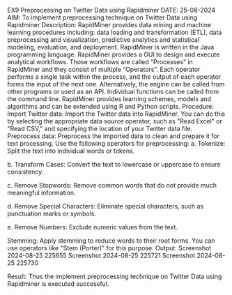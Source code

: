 EX9 Preprocessing on Twitter Data using Rapidminer
DATE: 25-08-2024
AIM: To implement preprocessing technique on Twitter Data using Rapidminer
Description:
RapidMiner provides data mining and machine learning procedures including: data loading and transformation (ETL), data preprocessing and visualization, predictive analytics and statistical modeling, evaluation, and deployment. RapidMiner is written in the Java programming language. RapidMiner provides a GUI to design and execute analytical workflows. Those workflows are called “Processes” in RapidMiner and they consist of multiple “Operators”. Each operator performs a single task within the process, and the output of each operator forms the input of the next one. Alternatively, the engine can be called from other programs or used as an API. Individual functions can be called from the command line. RapidMiner provides learning schemes, models and algorithms and can be extended using R and Python scripts.
Procedure:
Import Twitter data: Import the Twitter data into RapidMiner. You can do this by selecting the appropriate data source operator, such as "Read Excel" or "Read CSV," and specifying the location of your Twitter data file.
Preprocess data: Preprocess the imported data to clean and prepare it for text processing. Use the following operators for preprocessing:
a. Tokenize: Split the text into individual words or tokens.

b. Transform Cases: Convert the text to lowercase or uppercase to ensure consistency.

c. Remove Stopwords: Remove common words that do not provide much meaningful information.

d. Remove Special Characters: Eliminate special characters, such as punctuation marks or symbols.

e. Remove Numbers: Exclude numeric values from the text.

Stemming: Apply stemming to reduce words to their root forms. You can use operators like "Stem (Porter)" for this purpose.
Output:
Screenshot 2024-08-25 225655 Screenshot 2024-08-25 225721 Screenshot 2024-08-25 225730

Result:
Thus the implement preprocessing technique on Twitter Data using Rapidminer is executed successful.
